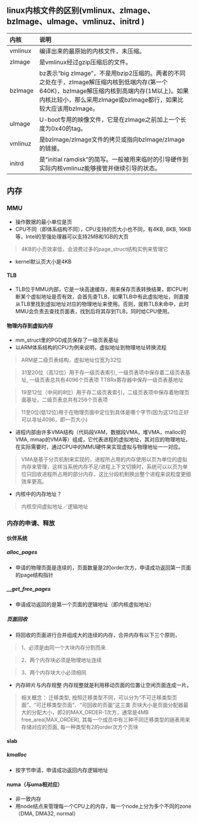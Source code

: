 ## linux内核文件的区别(vmlinux、zImage、bzImage、uImage、vmlinuz、initrd )
|内核|说明|
|:-|:-|
|vmlinux|  编译出来的最原始的内核文件，未压缩。
|zImage |  是vmlinux经过gzip压缩后的文件。
|bzImage| bz表示“big zImage”，不是用bzip2压缩的。两者的不同之处在于，zImage解压缩内核到低端内存(第一个640K)，bzImage解压缩内核到高端内存(1M以上)。如果内核比较小，那么采用zImage或bzImage都行，如果比较大应该用bzImage。
|uImage|   U-boot专用的映像文件，它是在zImage之前加上一个长度为0x40的tag。
|vmlinuz|  是bzImage/zImage文件的拷贝或指向bzImage/zImage的链接。
|initrd |  是“initial ramdisk”的简写。一般被用来临时的引导硬件到实际内核vmlinuz能够接管并继续引导的状态。

## 内存
### MMU
* 操作数据的最小单位是页
* CPU不同（即体系结构不同），CPU支持的页大小也不同，有4KB, 8KB, 16KB等，Intel的至强处理器可以支持2MB和1GB的大页
> 4KB的小页效率低，会浪费过多的page_struct结构实例来管理它

* kernel默认页大小是4KB 

#### TLB
* TLB位于MMU内部，它是一块高速缓存，用来保存页表转换结果，即CPU判断某个虚拟地址是否有效，会首先查TLB，如果TLB中有此虚拟地址，则直接从TLB里找到虚拟地址对应的物理地址来使用。否则，就称TLB未命中，此时MMU会负责去查找页面表，找到后将其存到TLB，同时给CPU使用。

#### 物理内存到虚拟内存
* mm_struct里的PGD成员保存了一级页表基址
* 以ARM体系结构的CPU为例来说明，虚拟地址到物理地址转换流程
> ARM是二级页表结构，虚拟地址位宽为32位

> 31至20位（高12位）用于存一级页表索引, 一级页表项中保存着二级页表基址, 一级页表总共有4096个页表项
  TTBRx寄存器中保存一级页表基地址

> 19至12位（中间的8位）用于存二级页表索引，二级页表项中保存着物理页面基址，二级页表总共有256个页表项

> 11至0位(低12位)用于在物理页面中定位到具体是哪个字节(因为这12位正好可以寻址4096，即一页大小)

* 进程内部由许多VMA结构（代码段VAM，数据段VMA，堆VMA，malloc的VMA, mmap的VMA等）组成，它代表进程的虚拟地址，其对应的物理地址，在实际需要时，通过CPU中的MMU硬件来实现虚拟与物理地址一一对应。

> VMA是基于分页机制来实现的，进程所占用的内存使用以页为单位的虚拟内存来管理，这样当系统内存不足/进程上下文切换时，系统可以以页为单位只回收进程所占用的部分内存，这比分段机制换出整个进程来说粒度更细效率更高。

* 内核中的内存地址？
> 内核空间虚拟地址／逻辑地址
  
### 内存的申请、释放
#### 伙伴系统
##### alloc_pages
* 申请的物理页面是连续的，页面数量是2的order次方，申请成功返回第一页面的page结构指针

##### \__get_free_pages
* 申请成功返回的是第一个页面的逻辑地址（即内核虚拟地址）

##### 页面回收
* 将回收的页面进行合并组成大的连续的内存，合并内存有以下三个原则，
> 1、必须是由同一个大块内存分割而来

> 2、两个内存块必须是物理地址连续

> 3、两个内存块大小必须相同

* 内存碎片与内存规整
  内存规整就是利用移动页面的位置让空闲页面连成一片。

> 相关概念：
  迁移类型, 按照迁移类型不同，可以分为“不可迁移类型页面”、“可迁移类型页面”、“可回收的页面”这三类
  页块大小是页面分配器最大的分配大小，即2的MAX_ORDER-1次方，通常是4MB
  free_area[MAX_ORDER], 其每一个成员中有三种不同迁移类型的链表用来存储对应的页面, 每一种类型有2的order次方个页块 

#### slab
##### kmalloc
* 按字节申请，申请成功返回内存逻辑地址

#### numa（与uma相对应）
* 非一致内存
* 用node结点来管理每一个CPU上的内存，每一个node上分为多个不同的zone（DMA, DMA32, normal）
